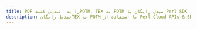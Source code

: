 ---title: PDF را به  تبدیل کنیدPOTM، TEX به POTM مبدل رایگان یا Perl SDKdescription: تبدیل رایگانTEX به POTM با استفاده از Perl Cloud APIs & SDK همچنین اسناد PDF را در Cloud ایجاد، ویرایش و رندر کنید.---